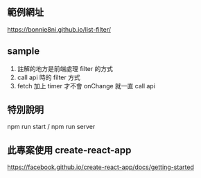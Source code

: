 ## 範例網址

https://bonnie8ni.github.io/list-filter/

## sample

1. 註解的地方是前端處理 filter 的方式
2. call api 時的 filter 方式
3. fetch 加上 timer 才不會 onChange 就一直 call api

## 特別說明

npm run start / npm run server

## 此專案使用 create-react-app

https://facebook.github.io/create-react-app/docs/getting-started
